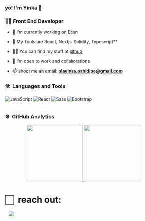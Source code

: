 ### yo! I'm Yinka 👋

<!--
**geniusyinka** is a ✨ _special_ ✨ repository because its `README.md` (this file) appears on your GitHub profile.

Here are some ideas to get you started:

- 🔭 I’m currently working on ...
- 🌱 I’m currently learning ...
- 👯 I’m looking to collaborate on ...
- 🤔 I’m looking for help with ...
- 💬 Ask me about ...
- 📫 How to reach me: ...
- 😄 Pronouns: ...
- ⚡ Fun fact: ...
-->

<h3>👨‍💻 Front End Developer </h3>

- 🔭 I’m currently working on Eden

- 🌱 My Tools are React, Nextjs, Solidity, Typescript**

- 👨‍💻 You can find my stuff at [github](https://github.com/geniusyinka?tab=repositories)

- 👯 I’m open to work and collaborations

- 📫 shoot me an email: **olayinka.oshidipe@gmail.com**



### 🛠 &nbsp;Languages and Tools

![JavaScript](https://img.shields.io/badge/-JavaScript-%23F7DF1C?style=for-the-badge&logo=javascript&logoColor=000000&labelColor=%23F7DF1C&color=%23FFCE5A)
![React](https://img.shields.io/badge/-React-61DAFB?style=for-the-badge&logo=react&logoColor=ffffff)
![Sass](https://img.shields.io/badge/-Sass-%23CC6699?style=for-the-badge&logo=sass&logoColor=ffffff)
![Bootstrap](https://img.shields.io/badge/Bootstrap-563D7C?style=for-the-badge&logo=bootstrap&logoColor=white)
<br>
<br>

### ⚙️ &nbsp;GitHub Analytics

<p align="center">
<a href="https://github.com/geniusyinka">
<img height="180em" src="https://github-readme-stats-eight-theta.vercel.app/api?username=geniusyinka&show_icons=true&theme=algolia&include_all_commits=true&count_private=true"/>
<img height="180em" src="https://github-readme-stats-eight-theta.vercel.app/api/top-langs/?username=geniusyinka&layout=compact&langs_count=8&theme=algolia"/>
</a>
</p>


#  🏻&nbsp; reach out: 

<p>
&nbsp;&nbsp;
<a href="https://twitter.com/geniusyinka"><img src="https://img.shields.io/badge/Twitter-1DA1F2?style=for-the-badge&logo=twitter&logoColor=white"/></a> 

&nbsp;&nbsp;
</p>  

